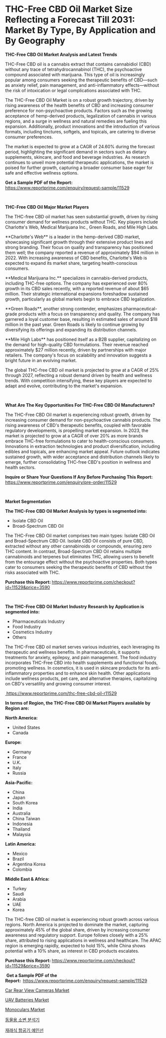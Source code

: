 <p><h1>THC-Free CBD Oil Market Size Reflecting a Forecast Till 2031: Market By Type, By Application and By Geography</h1></p><p><strong>THC-Free CBD Oil Market Analysis and Latest Trends</strong></p>
<p><p>THC-Free CBD oil is a cannabis extract that contains cannabidiol (CBD) without any trace of tetrahydrocannabinol (THC), the psychoactive compound associated with marijuana. This type of oil is increasingly popular among consumers seeking the therapeutic benefits of CBD—such as anxiety relief, pain management, and anti-inflammatory effects—without the risk of intoxication or legal complications associated with THC.</p><p>The THC-Free CBD Oil Market is on a robust growth trajectory, driven by rising awareness of the health benefits of CBD and increasing consumer preference for non-psychoactive products. Factors such as the growing acceptance of hemp-derived products, legalization of cannabis in various regions, and a surge in wellness and natural remedies are fueling this expansion. Additionally, product innovations and the introduction of various formats, including tinctures, softgels, and topicals, are catering to diverse consumer preferences.</p><p>The market is expected to grow at a CAGR of 24.60% during the forecast period, highlighting the significant demand in sectors such as dietary supplements, skincare, and food and beverage industries. As research continues to unveil more potential therapeutic applications, the market is poised for further growth, capturing a broader consumer base eager for safe and effective wellness options.</p></p>
<p><strong>Get a Sample PDF of the Report:&nbsp;</strong> <a href="https://www.reportprime.com/enquiry/request-sample/11529">https://www.reportprime.com/enquiry/request-sample/11529</a></p>
<p>&nbsp;</p>
<p><strong>THC-Free CBD Oil Major Market Players</strong></p>
<p><p>The THC-free CBD oil market has seen substantial growth, driven by rising consumer demand for wellness products without THC. Key players include Charlotte's Web, Medical Marijuana Inc., Green Roads, and Mile High Labs. </p><p>**Charlotte's Web** is a leader in the hemp-derived CBD market, showcasing significant growth through their extensive product lines and strong branding. Their focus on quality and transparency has positioned them well; the company reported a revenue of approximately $94 million in 2022. With increasing awareness of CBD benefits, Charlotte's Web is expected to expand its market share, targeting health-conscious consumers.</p><p>**Medical Marijuana Inc.** specializes in cannabis-derived products, including THC-free options. The company has experienced over 80% growth in its CBD sales recently, with a reported revenue of about $65 million. Their strategic international expansions foreshadow sustained growth, particularly as global markets begin to embrace CBD legalization.</p><p>**Green Roads**, another strong contender, emphasizes pharmaceutical-grade products with a focus on transparency and quality. The company has garnered a loyal customer base, resulting in estimated sales of around $18 million in the past year. Green Roads is likely to continue growing by diversifying its offerings and expanding its distribution channels.</p><p>**Mile High Labs** has positioned itself as a B2B supplier, capitalizing on the demand for high-quality CBD formulations. Their revenue reached approximately $27 million recently, driven by partnerships with major retailers. The company's focus on scalability and innovation suggests a bright future in an evolving market.</p><p>The global THC-free CBD oil market is projected to grow at a CAGR of 25% through 2027, reflecting a robust demand driven by health and wellness trends. With competition intensifying, these key players are expected to adapt and evolve, contributing to the market's expansion.</p></p>
<p>&nbsp;</p>
<p><strong>What Are The Key Opportunities For THC-Free CBD Oil Manufacturers?</strong></p>
<p><p>The THC-Free CBD Oil market is experiencing robust growth, driven by increasing consumer demand for non-psychoactive cannabis products. The rising awareness of CBD's therapeutic benefits, coupled with favorable regulatory developments, is propelling market expansion. In 2023, the market is projected to grow at a CAGR of over 20% as more brands embrace THC-free formulations to cater to health-conscious consumers. Innovations in extraction technologies and product diversification, including edibles and topicals, are enhancing market appeal. Future outlook indicates sustained growth, with wider acceptance and distribution channels likely to emerge, further consolidating THC-free CBD's position in wellness and health sectors.</p></p>
<p><strong>Inquire or Share Your Questions If Any Before Purchasing This Report:</strong> <a href="https://www.reportprime.com/enquiry/pre-order/11529">https://www.reportprime.com/enquiry/pre-order/11529</a></p>
<p>&nbsp;</p>
<p><strong>Market Segmentation</strong></p>
<p><strong>The THC-Free CBD Oil Market Analysis by types is segmented into:</strong></p>
<p><ul><li>Isolate CBD Oil</li><li>Broad-Spectrum CBD Oil</li></ul></p>
<p><p>The THC-Free CBD Oil market comprises two main types: Isolate CBD Oil and Broad-Spectrum CBD Oil. Isolate CBD Oil consists of pure CBD, extracted without any other cannabinoids or compounds, ensuring zero THC content. In contrast, Broad-Spectrum CBD Oil retains multiple cannabinoids and terpenes but eliminates THC, allowing users to benefit from the entourage effect without the psychoactive properties. Both types cater to consumers seeking the therapeutic benefits of CBD without the risks associated with THC.</p></p>
<p><strong>Purchase this Report:&nbsp;</strong><a href="https://www.reportprime.com/checkout?id=11529&price=3590">https://www.reportprime.com/checkout?id=11529&price=3590</a></p>
<p>&nbsp;</p>
<p><strong>The THC-Free CBD Oil Market Industry Research by Application is segmented into:</strong></p>
<p><ul><li>Pharmaceuticals Industry</li><li>Food Industry</li><li>Cosmetics Industry</li><li>Others</li></ul></p>
<p><p>The THC-Free CBD oil market serves various industries, each leveraging its therapeutic and wellness benefits. In pharmaceuticals, it supports treatments for anxiety, epilepsy, and pain management. The food industry incorporates THC-Free CBD into health supplements and functional foods, promoting wellness. In cosmetics, it is used in skincare products for its anti-inflammatory properties and to enhance skin health. Other applications include wellness products, pet care, and alternative therapies, capitalizing on CBD's versatility and growing consumer interest.</p></p>
<p><a href="https://www.reportprime.com/thc-free-cbd-oil-r11529">&nbsp;https://www.reportprime.com/thc-free-cbd-oil-r11529</a></p>
<p><strong>In terms of Region, the THC-Free CBD Oil Market Players available by Region are:</strong></p>
<p>
    <p> <strong> North America: </strong>
        <ul>
            <li>United States</li>
            <li>Canada</li>
        </ul>
        </p> 
    <p> <strong> Europe: </strong>
        <ul>
            <li>Germany</li>
            <li>France</li>
            <li>U.K.</li>
            <li>Italy</li>
            <li>Russia</li>
        </ul>
        </p> 
    <p> <strong> Asia-Pacific: </strong>
        <ul>
            <li>China</li>
            <li>Japan</li>
            <li>South Korea</li>
            <li>India</li>
            <li>Australia</li>
            <li>China Taiwan</li>
            <li>Indonesia</li>
            <li>Thailand</li>
            <li>Malaysia</li>
        </ul>
        </p> 
    <p> <strong> Latin America: </strong>
        <ul>
            <li>Mexico</li>
            <li>Brazil</li>
            <li>Argentina Korea</li>
            <li>Colombia</li>
        </ul>
        </p> 
    <p> <strong> Middle East & Africa: </strong>
        <ul>
            <li>Turkey</li>
            <li>Saudi</li>
            <li>Arabia</li>
            <li>UAE</li>
            <li>Korea</li>
        </ul>
    </p>
    </p>
<p><p>The THC-free CBD oil market is experiencing robust growth across various regions. North America is projected to dominate the market, capturing approximately 45% of the global share, driven by increasing consumer awareness and regulatory support. Europe follows closely with a 25% share, attributed to rising applications in wellness and healthcare. The APAC region is emerging rapidly, expected to hold 15%, while China shows potential with a 10% share, as interest in CBD products escalates.</p></p>
<p><strong>Purchase this Report: </strong><a href="https://www.reportprime.com/checkout?id=11529&price=3590">https://www.reportprime.com/checkout?id=11529&price=3590</a></p>
<p>&nbsp;<strong>Get a Sample PDF of the Report:&nbsp;&nbsp;</strong><a href="https://www.reportprime.com/enquiry/request-sample/11529">https://www.reportprime.com/enquiry/request-sample/11529</a></p>
<p><strong></strong></p>
<p><p><a href="https://issuu.com/reportprime-2/docs/car-rear-view-cameras-market-size-2_c5bdc46d10f96d">Car Rear View Cameras Market</a></p><p><a href="https://medium.com/@nedaaracarrol/the-uav-batteries-market-industry-provides-a-comprehensive-and-current-analysis-of-the-sector-de4c8b143d7e">UAV Batteries Market</a></p><p><a href="https://www.linkedin.com/pulse/what-growth-opportunities-challenges-monoculars-market-valuereach-18e2c?trackingId=UxLLzhvfR1S699LOVerTiw%3D%3D">Monoculars Market</a></p><p><a href="https://medium.com/@laurance99/veterinary-urine-analyzers-market-%EC%9D%98-%EA%B8%80%EB%A1%9C%EB%B2%8C-%EC%8B%9C%EC%9E%A5-%EA%B0%9C%EC%9A%94%EB%8A%94-%EC%A0%84-%EC%84%B8%EA%B3%84-%EB%B0%8F-%EC%A3%BC%EC%9A%94-%EC%8B%9C%EC%9E%A5%EC%9D%98-%EC%82%B0%EC%97%85%EC%97%90-%EC%98%81%ED%96%A5%EC%9D%84-%EB%AF%B8%EC%B9%98%EB%8A%94-%EC%A3%BC%EC%9A%94-%ED%8A%B8%EB%A0%8C%EB%93%9C%EC%97%90-%EB%8C%80%ED%95%9C-%EB%8F%85%ED%8A%B9%ED%95%9C-%EA%B4%80%EC%A0%90%EC%9D%84-%EC%A0%9C%EA%B3%B5%ED%95%A9%EB%8B%88%EB%8B%A4-129fb248a094">동물용 소변 분석기</a></p><p><a href="https://medium.com/@laurance99/%EC%84%B8%EA%B3%84-conventional-aircraft-tugs-market-%EC%9D%80-2024%EC%97%90%EC%84%9C-2031%EB%A1%9C-%EC%97%B0%ED%8F%89%EA%B7%A0-%EC%A6%9D%EA%B0%80%EC%9C%A8%EC%9D%84-%EB%B3%B4%EC%9D%BC-%EA%B2%83%EC%9C%BC%EB%A1%9C-%EC%98%88%EC%83%81%EB%90%A9%EB%8B%88%EB%8B%A4-eb77fb74aa16">재래식 항공기 예인선</a></p></p>